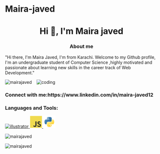# Maira-javed
<h1 align="center">Hi 👋, I'm Maira javed</h1>
<h3 align="center">About me</h3>
<P>"Hi there, I'm Maira Javed, I'm from Karachi. Welcome to my Github profile, I'm an undergraduate student of Computer Science ,highly motivated and passionate about learning new skills in the career track of  Web Development."</p>
<img align="right" alt="coding" width="400" src="https://camo.githubusercontent.com/4aa77ea32aa4d7be626e833b160f3d8923c133cd32c34fefbdc43c8abfcff710/68747470733a2f2f63646e2e6472696262626c652e636f6d2f75736572732f323730343431342f73637265656e73686f74732f373436363930332f6d656469612f62303861623537363331366264343538326665663138396634373163643965352e676966">
<p align="left"> <img src="https://komarev.com/ghpvc/?username=mairajaved&label=Profile%20views&color=0e75b6&style=flat" alt="mairajaved" /> </p>

<h3 align="left">Connect with me:https://www.linkedin.com/in/maira-javed12 </h3>
<p align="left">
</p>

<h3 align="left">Languages and Tools:</h3>
<p align="left"> <a href="https://www.adobe.com/in/products/illustrator.html" target="_blank" rel="noreferrer"> <img src="https://www.vectorlogo.zone/logos/adobe_illustrator/adobe_illustrator-icon.svg" alt="illustrator" width="40" height="40"/> </a> <a href="https://developer.mozilla.org/en-US/docs/Web/JavaScript" target="_blank" rel="noreferrer"> <img src="https://raw.githubusercontent.com/devicons/devicon/master/icons/javascript/javascript-original.svg" alt="javascript" width="40" height="40"/> </a> <a href="https://www.python.org" target="_blank" rel="noreferrer"> <img src="https://raw.githubusercontent.com/devicons/devicon/master/icons/python/python-original.svg" alt="python" width="40" height="40"/> </a> </p>

<p><img align="center" src="https://github-readme-stats.vercel.app/api/top-langs?username=mairajaved&show_icons=true&locale=en&layout=compact" alt="mairajaved" /></p>

<p><img align="center" src="https://github-readme-streak-stats.herokuapp.com/?user=mairajaved&" alt="mairajaved" /></p>
